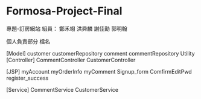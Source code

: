 # Formosa-Project-Final
專題-訂房網站
組員：
鄭禾翊
洪舜麟
謝佳勳
郭明翰


個人負責部分 檔名

[Model]
customer
customerRepository
comment
commentRepository
Utility
[Controller]
CommentController
CustomerController

[JSP]
myAccount
myOrderInfo
myComment
Signup_form
ComfirmEditPwd
register_success

[Service]
CommentService
CustomerService

